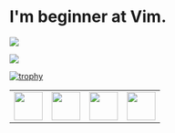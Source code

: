 <!--
**MoriKeigoYUZU/MoriKeigoYUZU** is a ✨ _special_ ✨ repository because its `README.md` (this file) appears on your GitHub profile.

Here are some ideas to get you started:

- 🔭 I'm currently working on ...
- 🌱 I'm currently learning ...
- 👯 I'm looking to collaborate on ...
- 🤔 I'm looking for help with ...
- 💬 Ask me about ...
- 📫 How to reach me: ...
- 😄 Pronouns: ...
- ⚡ Fun fact: ...
-->

# I'm beginner at Vim.

![](https://github-readme-stats.vercel.app/api?username=MoriKeigoYUZU&show_icons=true&bg_color=30,3485ff,e38ad5&title_color=fff&text_color=fff)

![](https://github-readme-stats.vercel.app/api/top-langs/?username=MoriKeigoYUZU&bg_color=30,3485ff,e38ad5&title_color=fff&text_color=fff)

[![trophy](https://github-profile-trophy.vercel.app/?username=MoriKeigoYUZU&column=3&margin-w=15&margin-h=15)](https://github.com/MoriKeigoYUZU/github-profile-trophy)

<table>
    <tbody>
        <tr>
            <td><a href="https://medium.com/@zluvsand">
            <img height="50" src="https://cdn.jsdelivr.net/gh/devicons/devicon/icons/react/react-original-wordmark.svg" />
            </a></td>
            <td><a href="https://medium.com/@zluvsand">
            <img height="50" src="https://cdn.jsdelivr.net/gh/devicons/devicon/icons/nextjs/nextjs-original.svg" />
            </a></td>
            <td><a href="https://www.linkedin.com/in/zluvsand/">
            <img height="50" src="https://cdn.jsdelivr.net/gh/devicons/devicon/icons/typescript/typescript-original.svg" />
            </a></td>
            <td><a href="https://open.spotify.com/playlist/7KmIUNWrK8wEHfQcQfFrQ1?si=0e2d44043b5a40a4">
            <img height="50" src="https://cdn.jsdelivr.net/gh/devicons/devicon/icons/rust/rust-plain.svg"/>
            </a></td>
        </tr>
    </tbody>
</table>

